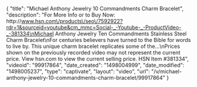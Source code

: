{
    "title": "Michael Anthony Jewelry 10 Commandments Charm Bracelet",
    "description": "For More Info or to Buy Now: http:\/\/www.hsn.com\/products\/seo\/7592922?rdr=1&sourceid=youtube&cm_mmc=Social-_-Youtube-_-ProductVideo-_-381334\nMichael Anthony Jewelry Ten Commandments Stainless Steel Charm Bracelet\nFor centuries believers have turned to the Bible for words to live by. This unique charm bracelet replicates some of the...\nPrices shown on the previously recorded video may not represent the current price.  View hsn.com to view the current selling price. HSN Item #381334",
    "videoid": "99917864",
    "date_created": "1498004999",
    "date_modified": "1498005237",
    "type": "captivate",
    "layout": "video",
    "url": "\/v\/michael-anthony-jewelry-10-commandments-charm-bracelet\/99917864"
}